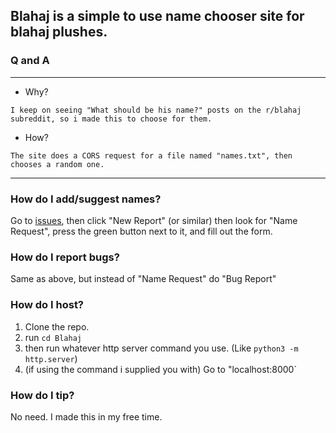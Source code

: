 ## Blahaj is a simple to use name chooser site for blahaj plushes.

### Q and A
---
- Why?

`I keep on seeing "What should be his name?" posts on the r/blahaj subreddit, so i made this to choose for them.`

- How?

`The site does a CORS request for a file named "names.txt", then chooses a random one.`

---

### How do I add/suggest names?

Go to [issues](https://github.com/WalkTheEarth/Blahaj/issues), then click "New Report" (or similar) then look for "Name Request", press the green button next to it, and fill out the form.

### How do I report bugs?

Same as above, but instead of "Name Request" do "Bug Report" 

### How do I host?

1. Clone the repo.
2. run `cd Blahaj`
3. then run whatever http server command you use. (Like `python3 -m http.server`)
4. (if using the command i supplied you with) Go to "localhost:8000`

### How do I tip?

No need. I made this in my free time.

